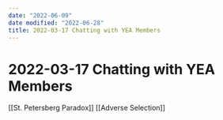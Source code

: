 ```yaml
---
date: "2022-06-09"
date modified: "2022-06-28"
title: 2022-03-17 Chatting with YEA Members
---
```


# 2022-03-17 Chatting with YEA Members
[[St. Petersberg Paradox]]
[[Adverse Selection]]
